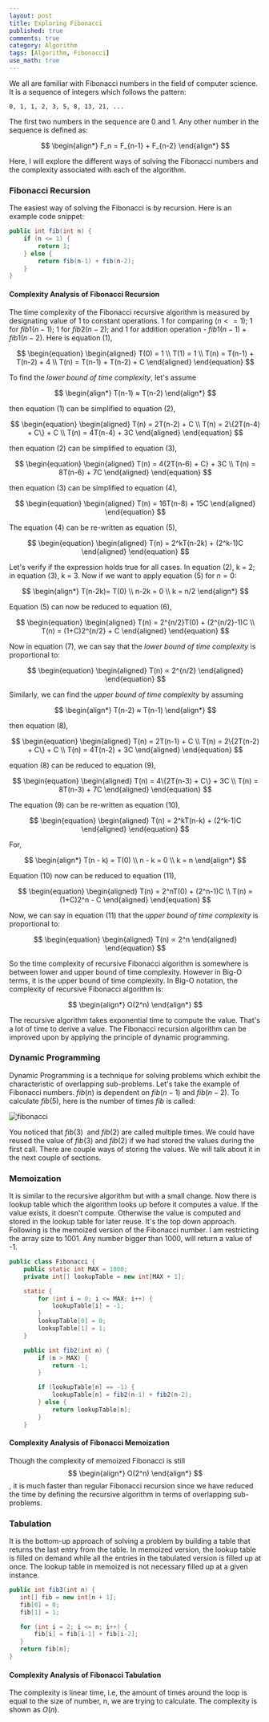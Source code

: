 ```yaml
---
layout: post
title: Exploring Fibonacci
published: true
comments: true
category: Algorithm
tags: [Algorithm, Fibonacci]
use_math: true
---
```


We all are familiar with Fibonacci numbers in the field of computer science. It is a sequence of integers which follows the pattern:

```
0, 1, 1, 2, 3, 5, 8, 13, 21, ...
```

The first two numbers in the sequence are 0 and 1. Any other number in the sequence is defined as:

$$
\begin{align*}
F_n = F_{n-1} + F_{n-2}
\end{align*}
$$

Here, I will explore the different ways of solving the Fibonacci numbers and the complexity associated with each of the algorithm.

### Fibonacci Recursion

The easiest way of solving the Fibonacci is by recursion. Here is an example code snippet:

```java
public int fib(int n) {
    if (n <= 1) {
        return 1;
    } else {
        return fib(n-1) + fib(n-2);
    }
}
```

#### Complexity Analysis of Fibonacci Recursion

The time complexity of the Fibonacci recursive algorithm is measured by designating value of 1 to constant operations. 
1 for comparing $(n <= 1)$; 1 for $fib1(n-1)$; 1 for $fib2(n-2)$; and 1 for addition operation - $fib1(n-1) + fib1(n-2)$.
Here is equation $(1)$, 

$$
\begin{equation}
\begin{aligned}
T(0) = 1 \\
T(1) = 1 \\
T(n) = T(n-1) + T(n-2) + 4 \\
T(n) = T(n-1) + T(n-2) + C 
\end{aligned}
\end{equation}
$$ 

To find the _lower bound of time complexity_, let's assume

$$
\begin{align*}
T(n-1) ≈ T(n-2)
\end{align*}
$$

then equation (1) can be simplified to equation $(2)$,

$$
\begin{equation}
\begin{aligned}
T(n) = 2T(n-2) + C \\
T(n) = 2\{2T(n-4) + C\} + C \\
T(n) = 4T(n-4) + 3C
\end{aligned}
\end{equation}
$$   

then equation $(2)$ can be simplified to equation $(3)$,

$$
\begin{equation}
\begin{aligned}
T(n) = 4{2T(n-6) + C} + 3C \\
T(n) = 8T(n-6) + 7C
\end{aligned}
\end{equation}
$$

then equation $(3)$ can be simplified to equation $(4)$,

$$
\begin{equation}
\begin{aligned}
T(n) = 16T(n-8) + 15C
\end{aligned}
\end{equation}
$$

The equation $(4)$ can be re-written as equation $(5)$,

$$
\begin{equation}
\begin{aligned}
T(n) = 2^kT(n-2k) + (2^k-1)C 
\end{aligned}
\end{equation}
$$

Let's verify if the expression holds true for all cases. In equation $(2)$, k = 2; in equation $(3)$, k = 3. Now if we 
want to apply equation $(5)$ for $n = 0$:

$$
\begin{align*}
T(n-2k)= T(0) \\
n-2k = 0 \\
k = n/2
\end{align*}
$$

Equation $(5)$ can now be reduced to equation $(6)$,

$$
\begin{equation}
\begin{aligned}
T(n) = 2^{n/2}T(0) + (2^{n/2}-1)C \\
T(n) = (1+C)2^{n/2} + C
\end{aligned}
\end{equation}
$$

Now in equation $(7)$, we can say that the _lower bound of time complexity_ is proportional to:

$$
\begin{equation}
\begin{aligned}
T(n) ∝ 2^{n/2}
\end{aligned}
\end{equation}
$$

Similarly, we can find the _upper bound of time complexity_ by assuming

$$
\begin{align*}
T(n-2) ≈ T(n-1)
\end{align*}
$$

then equation $(8)$,

$$
\begin{equation}
\begin{aligned}
T(n) = 2T(n-1) + C \\
T(n) = 2\{2T(n-2) + C\} + C \\
T(n) = 4T(n-2) + 3C
\end{aligned}
\end{equation}
$$
 
equation $(8)$ can be reduced to equation $(9)$,

$$
\begin{equation}
\begin{aligned}     
T(n) = 4\{2T(n-3) + C\} + 3C \\
T(n) = 8T(n-3) + 7C
\end{aligned}
\end{equation}
$$   

The equation $(9)$ can be re-written as equation $(10)$,

$$
\begin{equation}
\begin{aligned}
T(n) = 2^kT(n-k) + (2^k-1)C 
\end{aligned}
\end{equation}
$$  

For,

$$
\begin{align*}
T(n - k) = T(0) \\
n - k = 0 \\
k = n
\end{align*}
$$

Equation $(10)$ now can be reduced to equation $(11)$,

$$
\begin{equation}
\begin{aligned}
T(n) = 2^nT(0) + (2^n-1)C \\
T(n) = (1+C)2^n - C 
\end{aligned}
\end{equation}
$$ 

Now, we can say in equation $(11)$ that the _upper bound of time complexity_ is proportional to:

$$
\begin{equation}
\begin{aligned}
T(n) ∝ 2^n
\end{aligned}
\end{equation}
$$ 

So the time complexity of recursive Fibonacci algorithm is somewhere is between lower and upper bound of time complexity. However in Big-O terms, it is the upper bound of time complexity. In Big-O notation, the complexity of recursive Fibonacci algorithm is:

$$
\begin{align*}
O(2^n)
\end{align*}
$$

The recursive algorithm takes exponential time to compute the value. That's a lot of time to derive a value. The Fibonacci recursion algorithm can be improved upon by applying the principle of dynamic programming.

### Dynamic Programming

Dynamic Programming is a technique for solving problems which exhibit the characteristic of overlapping sub-problems. Let's take the example of Fibonacci numbers. $fib(n)$ is dependent on $fib(n-1)$ and $fib(n-2)$. To calculate $fib(5)$, here is the number of times $fib$ is called:

![fibonacci](https://indrabasak.files.wordpress.com/2016/04/fibonacci.png) 

You noticed that $fib(3)$  and $fib(2)$ are called multiple times. We could have reused the value of $fib(3)$ and $fib(2)$ if we had stored the values during the first call. There are couple ways of storing the values. We will talk about it in the next couple of sections.

### Memoization

It is similar to the recursive algorithm but with a small change. Now there is lookup table which the algorithm looks up before it computes a value. If the value exists, it doesn't compute. Otherwise the value is computed and stored in the lookup table for later reuse. It's the top down approach. Following is the memoized version of the Fibonacci number. I am restricting the array size to 1001\. Any number bigger than 1000, will return a value of -1.

```java 
public class Fibonacci {
    public static int MAX = 1000;
    private int[] lookupTable = new int[MAX + 1];

    static {
        for (int i = 0; i <= MAX; i++) {
            lookupTable[i] = -1;
        }
        lookupTable[0] = 0;
        lookupTable[1] = 1;
    }

    public int fib2(int n) { 
        if (n > MAX) {
            return -1;
        }

        if (lookupTable[n] == -1) {
            lookupTable[n] = fib2(n-1) + fib2(n-2);
        } else {
            return lookupTable[n];
        }
    }
```    

#### Complexity Analysis of Fibonacci Memoization

Though the complexity of memoized Fibonacci is still $$ \begin{align*} O(2^n) \end{align*} $$, it is much faster than regular Fibonacci recursion since we have reduced the time by defining the recursive algorithm in terms of overlapping sub-problems.

### Tabulation

It is the bottom-up approach of solving a problem by building a table that returns the last entry from the table. In memoized version, the lookup table is filled on demand while all the entries in the tabulated version is filled up at once. The lookup table in memoized is not necessary filled up at a given instance.

```java
public int fib3(int n) {
   int[] fib = new int[n + 1];
   fib[0] = 0;
   fib[1] = 1;

   for (int i = 2; i <= n; i++) {
       fib[i] = fib[i-1] + fib[i-2];
   } 
   return fib[n];
}
```

#### Complexity Analysis of Fibonacci Tabulation

The complexity is linear time, i.e, the amount of times around the loop is equal to the size of number, n, we are trying to calculate. The complexity is shown as $O(n)$.